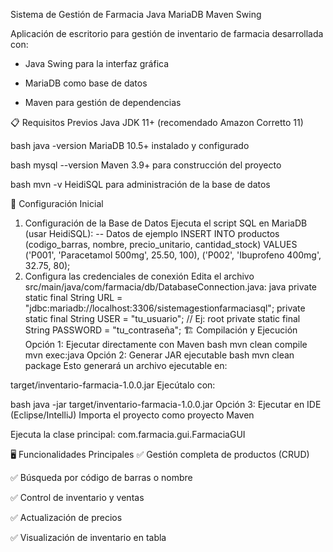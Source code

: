 Sistema de Gestión de Farmacia
Java
MariaDB
Maven
Swing

Aplicación de escritorio para gestión de inventario de farmacia desarrollada con:

- Java Swing para la interfaz gráfica

- MariaDB como base de datos

- Maven para gestión de dependencias

📋 Requisitos Previos
Java JDK 11+ (recomendado Amazon Corretto 11)

bash
java -version
MariaDB 10.5+ instalado y configurado

bash
mysql --version
Maven 3.9+ para construcción del proyecto

bash
mvn -v
HeidiSQL para administración de la base de datos

🚀 Configuración Inicial
1. Configuración de la Base de Datos
Ejecuta el script SQL en MariaDB (usar HeidiSQL):
-- Datos de ejemplo
INSERT INTO productos (codigo_barras, nombre, precio_unitario, cantidad_stock) VALUES
('P001', 'Paracetamol 500mg', 25.50, 100),
('P002', 'Ibuprofeno 400mg', 32.75, 80);
2. Configura las credenciales de conexión
Edita el archivo src/main/java/com/farmacia/db/DatabaseConnection.java:
java
private static final String URL = "jdbc:mariadb://localhost:3306/sistemagestionfarmaciasql";
private static final String USER = "tu_usuario";  // Ej: root
private static final String PASSWORD = "tu_contraseña";
🏗️ Compilación y Ejecución
Opción 1: Ejecutar directamente con Maven
bash
mvn clean compile
mvn exec:java
Opción 2: Generar JAR ejecutable
bash
mvn clean package
Esto generará un archivo ejecutable en:

target/inventario-farmacia-1.0.0.jar
Ejecútalo con:

bash
java -jar target/inventario-farmacia-1.0.0.jar
Opción 3: Ejecutar en IDE (Eclipse/IntelliJ)
Importa el proyecto como proyecto Maven

Ejecuta la clase principal: com.farmacia.gui.FarmaciaGUI

🖥️ Funcionalidades Principales
✅ Gestión completa de productos (CRUD)

✅ Búsqueda por código de barras o nombre

✅ Control de inventario y ventas

✅ Actualización de precios

✅ Visualización de inventario en tabla

               
